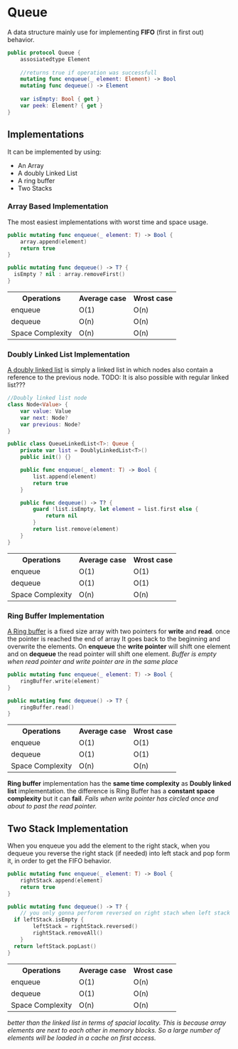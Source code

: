 # Queue
A data structure mainly use for implementing **FIFO** (first in first out) behavior.
```Swift
public protocol Queue {
	assosiatedtype Element
	
	//returns true if operation was successfull
	mutating func enqueue(_ element: Element) -> Bool
	mutating func dequeue() -> Element
	
	var isEmpty: Bool { get }
	var peek: Element? { get }
}
```
## Implementations
It can be implemented by using:
* An Array
* A doubly Linked List
* A ring buffer
* Two Stacks
### Array Based Implementation
The most easiest implementations with worst time and space usage.
```Swift
public mutating func enqueue(_ element: T) -> Bool {
	array.append(element)
	return true
}

public mutating func dequeue() -> T? {
  isEmpty ? nil : array.removeFirst()
}
```
<table>
	<tr>
		<th>Operations</th>
		<th>Average case</th>
		<th>Wrost case</th>
	</tr>
	<tr>
		<td>enqueue</td>
		<td>O(1)</td>
		<td>O(n)</td>
	</tr>
	<tr>
		<td>dequeue</td>
		<td>O(n)</td>
		<td>O(n)</td>
	</tr>
	<tr>
		<td>Space Complexity</td>
		<td>O(n)</td>
		<td>O(n)</td>
	</tr>
</table>

### Doubly Linked List Implementation
[A doubly linked list](https://www.geeksforgeeks.org/doubly-linked-list/) is simply a linked list in which nodes also contain a reference to the previous node.
TODO: It is also possible with regular linked list???
```Swift
//Doubly linked list node
class Node<Value> {
	var value: Value
	var next: Node?
	var previous: Node?
}
```

```Swift
public class QueueLinkedList<T>: Queue {
	private var list = DoublyLinkedList<T>()
	public init() {}

	public func enqueue(_ element: T) -> Bool {
		list.append(element)
		return true
	}

	public func dequeue() -> T? {
		guard !list.isEmpty, let element = list.first else {
			return nil
		}
		return list.remove(element)
	}
}
```

<table>
	<tr>
		<th>Operations</th>
		<th>Average case</th>
		<th>Wrost case</th>
	</tr>
	<tr>
		<td>enqueue</td>
		<td>O(1)</td>
		<td>O(1)</td>
	</tr>
	<tr>
		<td>dequeue</td>
		<td>O(1)</td>
		<td>O(1)</td>
	</tr>
	<tr>
		<td>Space Complexity</td>
		<td>O(n)</td>
		<td>O(n)</td>
	</tr>
</table>

### Ring Buffer Implementation
[A Ring buffer](https://github.com/raywenderlich/swift-algorithm-club/tree/master/Ring%20Buffer) is a fixed size array with two pointers for **write** and **read**. once the pointer is reached the end of array It goes back to the beginning and overwrite the elements.
On **enqueue** the **write pointer** will shift one element and on **dequeue** the read pointer will shift one element.
*Buffer is empty when read pointer and write pointer are in the same place*
```Swift
public mutating func enqueue(_ element: T) -> Bool {
	ringBuffer.write(element)
}

public mutating func dequeue() -> T? {
	ringBuffer.read()
}
```
<table>
	<tr>
		<th>Operations</th>
		<th>Average case</th>
		<th>Wrost case</th>
	</tr>
	<tr>
		<td>enqueue</td>
		<td>O(1)</td>
		<td>O(1)</td>
	</tr>
	<tr>
		<td>dequeue</td>
		<td>O(1)</td>
		<td>O(1)</td>
	</tr>
	<tr>
		<td>Space Complexity</td>
		<td>O(n)</td>
		<td>O(n)</td>
	</tr>
</table>

**Ring buffer** implementation has the **same time complexity** as **Doubly linked list** implementation. the difference is Ring Buffer has a **constant space complexity** but it can **fail**. *Fails when write pointer has circled once and about to past the read pointer.*

## Two Stack Implementation
When you enqueue you add the element to the right stack, when you dequeue you reverse the right stack (if needed) into left stack and pop form it, in order to get the FIFO behavior.
```Swift
public mutating func enqueue(_ element: T) -> Bool {
	rightStack.append(element)
	return true
}

public mutating func dequeue() -> T? {
	// you only gonna perforem reversed on right stach when left stack is empty
  if leftStack.isEmpty { 
		leftStack = rightStack.reversed()
		rightStack.removeAll() 
	}
  return leftStack.popLast() 
}
```

<table>
	<tr>
		<th>Operations</th>
		<th>Average case</th>
		<th>Wrost case</th>
	</tr>
	<tr>
		<td>enqueue</td>
		<td>O(1)</td>
		<td>O(n)</td>
	</tr>
	<tr>
		<td>dequeue</td>
		<td>O(1)</td>
		<td>O(n)</td>
	</tr>
	<tr>
		<td>Space Complexity</td>
		<td>O(n)</td>
		<td>O(n)</td>
	</tr>
</table>

*better than the linked list in terms of spacial locality. This is because array elements are next to each other in memory blocks. So a large number of elements will be loaded in a cache on first access.*